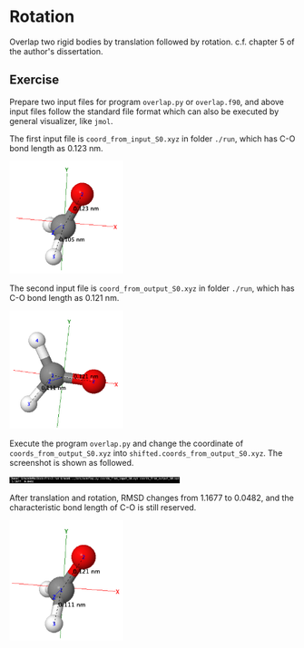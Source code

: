 # Rotation
Overlap two rigid bodies by translation followed by rotation. c.f. chapter 5 of the author's dissertation.

## Exercise 

Prepare two input files for program `overlap.py` or `overlap.f90`, and above input files follow the standard file format which can also be executed by general visualizer, like `jmol`. 

The first input file is `coord_from_input_S0.xyz` in folder `./run`, which has C-O bond length as 0.123 nm.
<div style='float: center'>
        <img style='width: 200px' src="./aux/input_S0.png"></img>
</div> 

The second input file is `coord_from_output_S0.xyz` in folder `./run`, which has C-O bond length as 0.121 nm.
<div style='float: center'>
        <img style='width: 200px' src="./aux/output_S0.png"></img>
</div> 

Execute the program  `overlap.py` and change the coordinate of `coords_from_output_S0.xyz` into `shifted.coords_from_output_S0.xyz`. The screenshot is shown as followed. 
<div style='float: center'>
        <img style='width: 300px' src="./aux/screenshot_S0.png"></img>
</div> 

After translation and rotation, RMSD changes from 1.1677 to 0.0482, and the characteristic bond length of C-O is still reserved. 
<div style='float: center'>
        <img style='width: 200px' src="./aux/shifted_input_S0.png"></img>
</div> 
